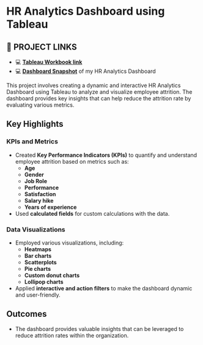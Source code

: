 # **HR Analytics Dashboard using Tableau**  

## 🔗 **PROJECT LINKS**
- 💻 [**Tableau Workbook link**](https://public.tableau.com/views/HRANALYTICSDASHBOARD_16803419028570/Dashboard2?:language=en-US&:display_count=n&:origin=viz_share_link)
- 💻 [**Dashboard Snapshot**](https://github.com/arunkumarsp-ds/HR-Analytics-Dashboard/blob/main/Dashboard%202.png) of my HR Analytics Dashboard

This project involves creating a dynamic and interactive HR Analytics Dashboard using Tableau to analyze and visualize employee attrition. The dashboard provides key insights that can help reduce the attrition rate by evaluating various metrics.

## Key Highlights  

### KPIs and Metrics  
- Created **Key Performance Indicators (KPIs)** to quantify and understand employee attrition based on metrics such as:  
  - **Age**  
  - **Gender**  
  - **Job Role**  
  - **Performance**  
  - **Satisfaction**  
  - **Salary hike**  
  - **Years of experience**  
- Used **calculated fields** for custom calculations with the data.  

### Data Visualizations  
- Employed various visualizations, including:  
  - **Heatmaps**  
  - **Bar charts**  
  - **Scatterplots**  
  - **Pie charts**  
  - **Custom donut charts**  
  - **Lollipop charts**  
- Applied **interactive and action filters** to make the dashboard dynamic and user-friendly.  

## Outcomes  
- The dashboard provides valuable insights that can be leveraged to reduce attrition rates within the organization.
